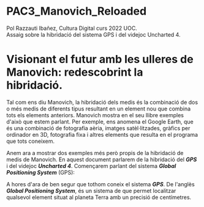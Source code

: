 # PAC3_Manovich_Reloaded
Pol Razzauti Ibañez, Cultura Digital curs 2022 UOC.  
Assaig sobre la hibridació del sistema GPS i del videjoc Uncharted 4.  
  
# Visionant el futur amb les ulleres de Manovich: redescobrint la hibridació.  
  
Tal com ens diu Manovich, la hibridació dels medis és la combinació de dos o més medis de diferents tipus resultant en un element nou que combina tots els elements anteriors. Manovich mostra en el seu llibre exemples d'això que estem parlant. Per exemple, ens anomena el Google Earth, que és una combinació de fotografia aèria, imatges satèl·litzades, gràfics per ordinador en 3D, fotografia fixa i altres elements que resulta en el programa que tots coneixem.  

Anem ara a mostrar dos exemples més però propis de la hibridació de medis de Manovich. En aquest document parlarem de la hibridació del ***GPS*** i del videjoc ***Uncharted 4***. Començarem parlant del sistema ***Global Positioning System*** (GPS):

A hores d'ara de ben segur que tothom coneix el sistema ***GPS***. De l'anglès ***Global Positioning System***, és un sistema de que permet localitzar qualsevol element situat al planeta Terra amb un precisió de centímetres.
